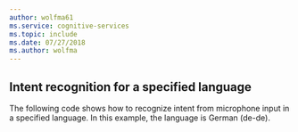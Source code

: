```yaml
---
author: wolfma61
ms.service: cognitive-services
ms.topic: include
ms.date: 07/27/2018
ms.author: wolfma
---
```


## Intent recognition for a specified language

The following code shows how to recognize intent from microphone input in a specified language. In this example, the language is German (de-de).

